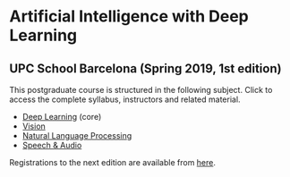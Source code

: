 # Artificial Intelligence with Deep Learning 
## UPC School Barcelona (Spring 2019, 1st edition)

This postgraduate course is structured in the following subject. Click to access the complete syllabus, instructors and related material.

* [Deep Learning](deeplearning.md) (core)
* [Vision](vision.md) 
* [Natural Language Processing](nlp.md)
* [Speech & Audio](audio.md) 

Registrations to the next edition are available from [here](https://www.talent.upc.edu/cat/estudis/formacio/curs/310400/postgrau-artificial-intelligence-deep-learning/).








